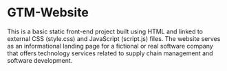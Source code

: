 # GTM-Website
This is a basic static front-end project built using HTML and linked to external CSS (style.css) and JavaScript (script.js) files. The website serves as an informational landing page for a fictional or real software company that offers technology services related to supply chain management and software development.
